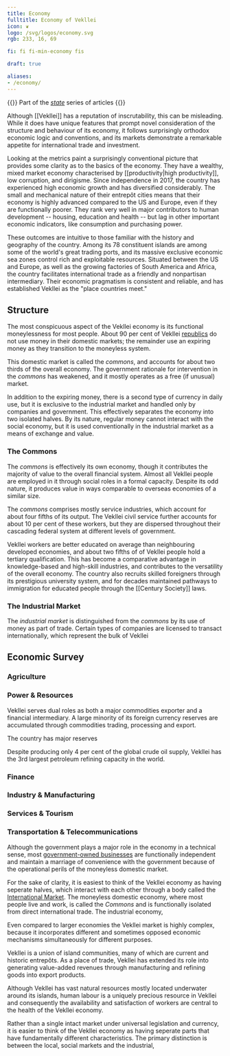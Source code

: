 ```yaml
---
title: Economy
fulltitle: Economy of Vekllei
icon: ❦
logo: /svg/logos/economy.svg
rgb: 233, 16, 69

fi: fi fi-min-economy fis

draft: true

aliases:
- /economy/
---
```

{{<note series>}}
 Part of the *[state](/state/)* series of articles
{{</note>}}

Although [[Vekllei]] has a reputation of inscrutability, this can be misleading. While it does have unique features that prompt novel consideration of the structure and behaviour of its economy, it follows surprisingly orthodox economic logic and conventions, and its markets demonstrate a remarkable appetite for international trade and investment.

Looking at the metrics paint a surprisingly conventional picture that provides some clarity as to the basics of the economy. They have a wealthy, mixed market economy characterised by [[productivity|high productivity]], low corruption, and dirigisme. Since independence in 2017, the country has experienced high economic growth and has diversified considerably. The small and mechanical nature of their entrepôt cities means that their economy is highly advanced compared to the US and Europe, even if they are functionally poorer. They rank very well in major contributors to human development -- housing, education and health -- but lag in other important economic indicators, like consumption and purchasing power.

These outcomes are intuitive to those familiar with the history and geography of the country. Among its 78 constituent islands are among some of the world's great trading ports, and its massive exclusive economic sea zones control rich and exploitable resources. Situated between the US and Europe, as well as the growing factories of South America and Africa, the country facilitates international trade as a friendly and nonpartisan intermediary. Their economic pragmatism is consistent and reliable, and has established Vekllei as the "place countries meet."

## Structure

The most conspicuous aspect of the Vekllei economy is its functional moneylessness for most people. About 90 per cent of Vekllei [republics](/republics/) do not use money in their domestic markets; the remainder use an expiring money as they transition to the moneyless system.

This domestic market is called the *commons*, and accounts for about two thirds of the overall economy. The government rationale for intervention in the *commons* has weakened, and it mostly operates as a free (if unusual) market.

In addition to the expiring money, there is a second type of currency in daily use, but it is exclusive to the industrial market and handled only by companies and government. This effectively separates the economy into two isolated halves. By its nature, regular money cannot interact with the social economy, but it is used conventionally in the industrial market as a means of exchange and value.

### The Commons

The *commons* is effectively its own economy, though it contributes the majority of value to the overall financial system. Almost all Vekllei people are employed in it through social roles in a formal capacity. Despite its odd nature, it produces value in ways comparable to overseas economies of a similar size.

The *commons* comprises mostly service industries, which account for about four fifths of its output. The Vekllei civil service further accounts for about 10 per cent of these workers, but they are dispersed throughout their cascading federal system at different levels of government.

Vekllei workers are better educated on average than neighbouring developed economies, and about two fifths of of Vekllei people hold a tertiary qualification. This has become a comparative advantage in knowledge-based and high-skill industries, and contributes to the versatility of the overall economy. The country also recruits skilled foreigners through its prestigious university system, and for decades maintained pathways to immigration for educated people through the [[Century Society]] laws.

### The Industrial Market

The *industrial market* is distinguished from the *commons* by its use of money as part of trade. Certain types of companies are licensed to transact internationally, which represent the bulk of Vekllei

## Economic Survey

### Agriculture

### Power & Resources

Vekllei serves dual roles as both a major commodities exporter and a financial intermediary. A large minority of its foreign currency reserves are accumulated through commodities trading, processing and export.

The country has major reserves

Despite producing only 4 per cent of the global crude oil supply, Vekllei has the 3rd largest petroleum refining capacity in the world.

### Finance

### Industry & Manufacturing

### Services & Tourism

### Transportation & Telecommunications


Although the government plays a major role in the economy in a technical sense, most [government-owned businesses](state-industry) are functionally independent and maintain a marriage of convenience with the government because of the operational perils of the moneyless domestic market.

For the sake of clarity, it is easiest to think of the Vekllei economy as having seperate halves, which interact with each other through a body called the [International Market](finance). The moneyless domestic economy, where most people live and work, is called the *Commons* and is functionally isolated from direct international trade. The industrial economy,

Even compared to larger economies the Vekllei market is highly complex, because it incorporates different and sometimes opposed economic mechanisms simultaneously for different purposes.

Vekllei is a union of island communities, many of which are current and historic entrepôts. As a place of trade, Vekllei has extended its role into generating value-added revenues through manufacturing and refining goods into export products.

Although Vekllei has vast natural resources mostly located underwater around its islands, human labour is a uniquely precious resource in Vekllei and consequently the availability and satisfaction of workers are central to the health of the Vekllei economy.

Rather than a single intact market under universal legislation and currency, it is easier to think of the Vekllei economy as having seperate parts that have fundamentally different characteristics. The primary distinction is between the local, social markets and the industrial,


